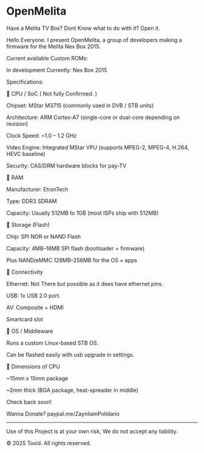 # OpenMelita
Have a Melita TV Box? Dont Know what to do with it? Open it.

Hello Everyone. I present OpenMelita, a group of developers making a firmware for the Melita Nex Box 2015.

Current available Custom ROMs:

In development Currently:
Nex Box 2015

Specifications:

🔹 CPU / SoC ( Not fully Confirmed. )

Chipset: MStar M3715 (commonly used in DVB / STB units)

Architecture: ARM Cortex-A7 (single-core or dual-core depending on revision)

Clock Speed: ~1.0 – 1.2 GHz 

Video Engine: Integrated MStar VPU (supports MPEG-2, MPEG-4, H.264, HEVC baseline)

Security: CAS/DRM hardware blocks for pay-TV

🔹 RAM

Manufacturer: EtronTech

Type: DDR3 SDRAM

Capacity: Usually 512MB to 1GB (most ISPs ship with 512MB)

🔹 Storage (Flash)

Chip: SPI NOR or NAND Flash

Capacity: 4MB–16MB SPI flash (bootloader + firmware)

Plus NAND/eMMC 128MB–256MB for the OS + apps

🔹 Connectivity

Ethernet: Not There but possible as it does have ethernet pins.

USB: 1x USB 2.0 port.

AV: Composite + HDMI

Smartcard slot

🔹 OS / Middleware

Runs a custom Linux-based STB OS.

Can be flashed easily with usb upgrade in settings.

🔹 Dimensions of CPU

~15mm x 15mm package

~2mm thick (BGA package, heat-spreader in middle)

Check back soon!

Wanna Donate?
paypal.me/ZaynliamPolidano

____________________________________________

Use of this Project is at your own risk,
We do not accept any liability.

© 2025 Toxid. All rights reserved.


